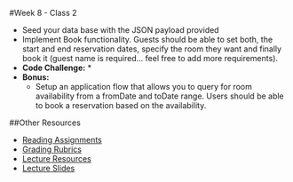 #Week 8 - Class 2
* Seed your data base with the JSON payload provided
* Implement Book functionality. Guests should be able to set both, the start and end reservation dates, specify the room they want and finally book it (guest name is required... feel free to add more requirements). 
* **Code Challenge:** 
	* 
* **Bonus:**
	* Setup an application flow that allows you to query for room availability from a fromDate and toDate range. Users should be able to book a reservation based on the availability.

##Other Resources
* [Reading Assignments](../../Resources/ra-grading-standard/)
* [Grading Rubrics](../../Resources/)
* [Lecture Resources](lecture/)
* [Lecture Slides](https://www.icloud.com/keynote/000-Qi14_eb1T6KVNuuGSu4aA#Week8-Class2)